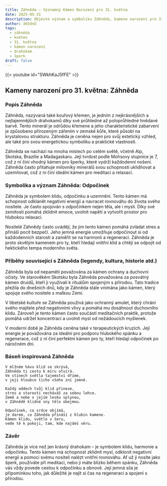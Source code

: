 ```yaml
---
title: Záhněda – Významný Kámen Narození pro 31. května
date: 2025-05-31
description: Objevte význam a symboliku Záhněda, kamene narození pro 31. května, který symbolizuje Odpočinek. Přečtěte si legendy a inspirující příběhy.
author: 365dnů
tags:
  - záhněda
  - květen
  - 31. května
  - kámen narození
  - drahokam
  - šperk
draft: false
---
```


{{< youtube id="SWkhKaJ5fFE" >}}

## Kameny narození pro 31. května: Záhněda

### Popis Záhněda

Záhněda, nazývaná také kouřový křemen, je jedním z nejkrásnějších a nejtajemnějších drahokamů díky své průhledné až poloprůhledné hnědavé barvě. Tento minerál je odrůdou křemene a jeho charakteristické zabarvení je způsobeno přirozeným zářením v zemské kůře, které působí na krystalovou strukturu. Záhněda je ceněna nejen pro svůj estetický vzhled, ale také pro svou energetickou symboliku a praktické vlastnosti.

Záhněda se nachází na mnoha místech po celém světě, včetně Alp, Skotska, Brazílie a Madagaskaru. Její tvrdost podle Mohsovy stupnice je 7, což z ní činí vhodný kámen pro šperky, které vydrží každodenní nošení. Záhněda často přitahuje milovníky minerálů svou schopností uklidňovat a uzemňovat, což z ní činí ideální kámen pro meditaci a relaxaci.

### Symbolika a význam Záhněda: Odpočinek

Záhněda je symbolem klidu, odpočinku a uzemnění. Tento kámen má schopnost odklánět negativní energii a navracet rovnováhu do života svého nositele. Je často spojován s odpočinkem nejen těla, ale i mysli. Díky své zemitosti pomáhá zklidnit emoce, uvolnit napětí a vytvořit prostor pro hlubokou relaxaci.

Nositelé Záhnědy často uvádějí, že jim tento kámen pomáhá zvládat stres a přináší pocit bezpečí. Jeho jemná energie umožňuje odpočinout si od každodenních starostí a zaměřit se na harmonii a regeneraci. Záhněda je proto skvělým kamenem pro ty, kteří hledají vnitřní klid a chtějí se odpojit od hektického tempa moderního světa.

### Příběhy související s Záhněda (legendy, kultura, historie atd.)

Záhněda byla od nepaměti považována za kámen ochrany a duchovní očisty. Ve starověkém Skotsku byla Záhněda považována za posvátný kámen druidů, kteří ji využívali k rituálům spojeným s přírodou. Tato tradice přežila do dnešních dnů, kdy je Záhněda stále vnímána jako kámen, který spojuje svého nositele s matkou Zemí.

V tibetské kultuře se Záhněda používá jako ochranný amulet, který chrání svého majitele před negativními vlivy a pomáhá mu dosáhnout duchovního klidu. Zároveň je tento kámen často součástí meditačních praktik, protože pomáhá udržet koncentraci a uvolnit mysl od nežádoucích myšlenek.

V moderní době je Záhněda ceněna také v terapeutických kruzích. Její energie je považována za ideální pro podporu hlubokého spánku a regenerace, což z ní činí perfektní kámen pro ty, kteří hledají odpočinek po náročném dni.

### Báseň inspirovaná Záhněda

```
V mlžném hávu klid se skrývá,  
Záhněda ti cestu k míru otvírá.  
Ve stínech světla tajemství dříme,  
v její hloubce ticho všeho zní jemně.

Každý oddech tvůj klid přinese,  
stres a starosti necháváš za sebou lehce.  
Země a nebe v jejím lesku splynou,  
v Záhnědě klidné sny tělo obejmou.

Odpočinek, co srdce objímá,  
je darem, co Záhněda přináší z hlubin kamene.  
Kámen klidu, světlo v šeru,  
vede tě k pokoji, tam, kde najdeš věru.
```

### Závěr

Záhněda je více než jen krásný drahokam – je symbolem klidu, harmonie a odpočinku. Tento kámen má schopnost zklidnit mysl, odklonit negativní energii a pomoci svému nositeli nalézt vnitřní rovnováhu. Ať už ji nosíte jako šperk, používáte při meditaci, nebo ji máte blízko během spánku, Záhněda vás vždy povede cestou k odpočinku a obnově. Její jemná síla je připomínkou toho, jak důležité je najít si čas na regeneraci a spojení s přírodou.